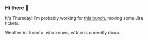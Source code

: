 ### Hi there :wave:

It's Thursday! I'm probably working for [this bunch](https://github.com/kohofinancial), moving some Jira tickets.

Weather in Toronto: who knows, wttr.in is currently down...
